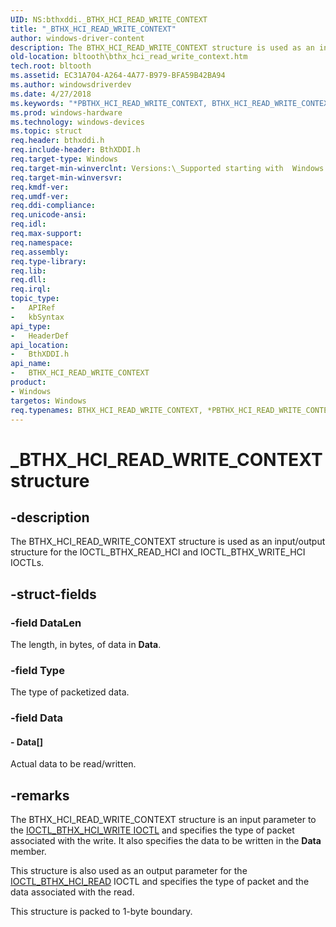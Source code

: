 ```yaml
---
UID: NS:bthxddi._BTHX_HCI_READ_WRITE_CONTEXT
title: "_BTHX_HCI_READ_WRITE_CONTEXT"
author: windows-driver-content
description: The BTHX_HCI_READ_WRITE_CONTEXT structure is used as an input/output structure for the IOCTL_BTHX_READ_HCI and IOCTL_BTHX_WRITE_HCI IOCTLs.
old-location: bltooth\bthx_hci_read_write_context.htm
tech.root: bltooth
ms.assetid: EC31A704-A264-4A77-B979-BFA59B42BA94
ms.author: windowsdriverdev
ms.date: 4/27/2018
ms.keywords: "*PBTHX_HCI_READ_WRITE_CONTEXT, BTHX_HCI_READ_WRITE_CONTEXT, BTHX_HCI_READ_WRITE_CONTEXT structure [Bluetooth Devices], PBTHX_HCI_READ_WRITE_CONTEXT, PBTHX_HCI_READ_WRITE_CONTEXT structure pointer [Bluetooth Devices], _BTHX_HCI_READ_WRITE_CONTEXT, bltooth.bthx_hci_read_write_context, bthxddi/BTHX_HCI_READ_WRITE_CONTEXT, bthxddi/PBTHX_HCI_READ_WRITE_CONTEXT"
ms.prod: windows-hardware
ms.technology: windows-devices
ms.topic: struct
req.header: bthxddi.h
req.include-header: BthXDDI.h
req.target-type: Windows
req.target-min-winverclnt: Versions:\_Supported starting with  Windows 8.
req.target-min-winversvr: 
req.kmdf-ver: 
req.umdf-ver: 
req.ddi-compliance: 
req.unicode-ansi: 
req.idl: 
req.max-support: 
req.namespace: 
req.assembly: 
req.type-library: 
req.lib: 
req.dll: 
req.irql: 
topic_type:
-	APIRef
-	kbSyntax
api_type:
-	HeaderDef
api_location:
-	BthXDDI.h
api_name:
-	BTHX_HCI_READ_WRITE_CONTEXT
product:
- Windows
targetos: Windows
req.typenames: BTHX_HCI_READ_WRITE_CONTEXT, *PBTHX_HCI_READ_WRITE_CONTEXT
---
```


# _BTHX_HCI_READ_WRITE_CONTEXT structure


## -description


The BTHX_HCI_READ_WRITE_CONTEXT structure is used as an input/output structure for  the IOCTL_BTHX_READ_HCI and IOCTL_BTHX_WRITE_HCI IOCTLs.


## -struct-fields




### -field DataLen

The length, in bytes, of data in <b>Data</b>.


### -field Type

The type of packetized data.


### -field Data

 




#### - Data[]

Actual data to be read/written.


## -remarks



The BTHX_HCI_READ_WRITE_CONTEXT structure is an input parameter to the <a href="https://msdn.microsoft.com/77BBF6AC-F5FA-4795-8898-6DC02983F573">IOCTL_BTHX_HCI_WRITE IOCTL</a> and specifies the type of packet associated with the write. It also specifies the data to be written in the <b>Data</b> member.

This structure is also used as an output parameter for the <a href="https://msdn.microsoft.com/02CC3534-D319-40C1-A73C-DEFC1F5709F7">IOCTL_BTHX_HCI_READ</a> IOCTL and specifies the type of packet and the data associated with the read.

This structure is packed to 1-byte boundary.



